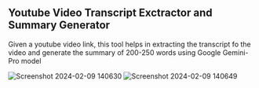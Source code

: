 ## Youtube Video Transcript Exctractor and Summary Generator
Given a youtube video link, this tool helps in extracting the transcript fo the video and generate the summary of 200-250 words using Google Gemini-Pro model

![Screenshot 2024-02-09 140630](https://github.com/Sandesh-hase/YoutubeVideo_Transcriber_GeminiPro/assets/98344033/7abf8e25-43d1-45e4-81db-9a986bd48a24)
![Screenshot 2024-02-09 140649](https://github.com/Sandesh-hase/YoutubeVideo_Transcriber_GeminiPro/assets/98344033/ae6294a1-bdf9-495c-ad15-5a8192e76462)
